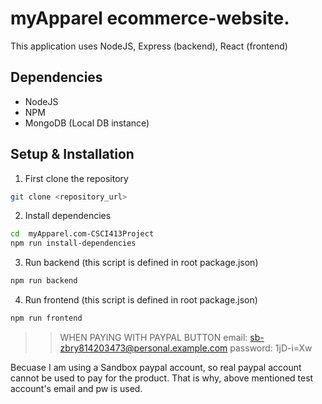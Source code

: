 # myApparel ecommerce-website.

This application uses NodeJS, Express (backend), React (frontend)

## Dependencies

- NodeJS
- NPM
- MongoDB (Local DB instance)

## Setup & Installation

1. First clone the repository

```sh
git clone <repository_url>
```

2. Install dependencies

```sh
cd  myApparel.com-CSCI413Project
npm run install-dependencies
```

3. Run backend (this script is defined in root package.json)

```sh
npm run backend
```

4. Run frontend (this script is defined in root package.json)

```sh
npm run frontend
```

> > WHEN PAYING WITH PAYPAL BUTTON
> > email: sb-zbry814203473@personal.example.com
> > password: 1jD-i=Xw

Becuase I am using a Sandbox paypal account, so real paypal account
cannot be used to pay for the product. That is why, above mentioned
test account's email and pw is used.
